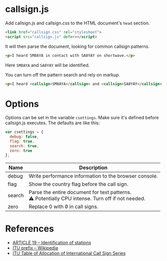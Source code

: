 # callsign.js

Add callsign.js and callsign.css to the HTML document's `head` section.
```html
<link href="callsign.css" rel="stylesheet">
<script src="callsign.js" defer></script>
```

It will then parse the document, looking for common callsign patterns.
```html
<p>I heard SM8AYA in contact with SA8YAY on shortwave.</p>
```
Here `SM8AYA` and `SA8YAY` will be identified.

You can turn off the pattern search and rely on markup.
```html
<p>I heard <callsign>SM8AYA</callsign> and <callsign>SA8YAY</callsign> on shortwave.</p>
```

# Options
Options can be set in the variable `csettings`. Make sure it's defined before callsign.js executes. The defaults are like this:
```javascript
var csettings = {
  debug: false,
  flag: true,
  search: true,
  zero: true
};
```

| Name | Description |
| --- | --- |
| debug | Write performance information to the browser console. |
| flag | Show the country flag before the call sign. |
| search | Parse the entire document for text patterns.<br>⚠️ Potentially CPU intense. Turn off if not needed. |
| zero | Replace 0 with 0&#x0338; in call signs. |

# References
* [ARTICLE 19 – Identification of stations](http://life.itu.int/radioclub/rr/art19.pdf)
* [ITU prefix – Wikipedia](https://en.wikipedia.org/wiki/ITU_prefix)
* [ITU Table of Allocation of International Call Sign Series](https://www.arrl.org/international-call-sign-series)
